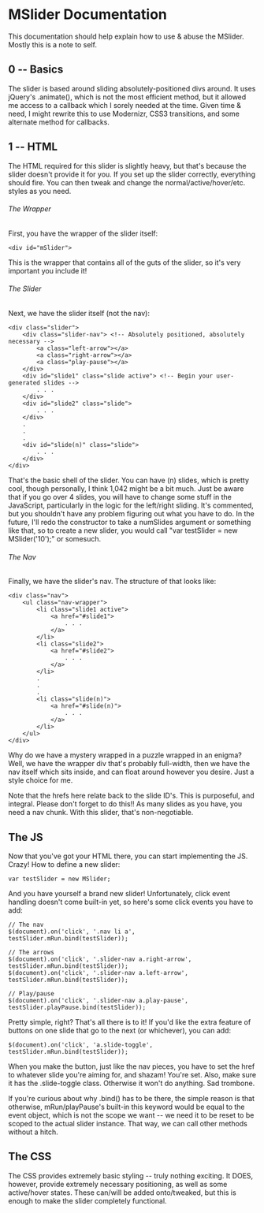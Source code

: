 # MSlider Documentation
This documentation should help explain how to use & abuse the MSlider. Mostly this is a note to self.

## 0 -- Basics
The slider is based around sliding absolutely-positioned divs around. It uses jQuery's .animate(), which is not the most efficient method, but it allowed me access to a callback which I sorely needed at the time. Given time & need, I might rewrite this to use Modernizr, CSS3 transitions, and some alternate method for callbacks.

## 1 -- HTML
The HTML required for this slider is slightly heavy, but that's because the slider doesn't provide it for you. If you set up the slider correctly, everything should fire. You can then tweak and change the normal/active/hover/etc. styles as you need.

###### The Wrapper
First, you have the wrapper of the slider itself:

    <div id="mSlider">

This is the wrapper that contains all of the guts of the slider, so it's very important you include it!

###### The Slider
Next, we have the slider itself (not the nav):

    <div class="slider">
        <div class="slider-nav"> <!-- Absolutely positioned, absolutely necessary -->
            <a class="left-arrow"></a>
            <a class="right-arrow"></a>
            <a class="play-pause"></a>
        </div>
        <div id="slide1" class="slide active"> <!-- Begin your user-generated slides -->
            . . .
        </div>
        <div id="slide2" class="slide">
            . . .
        </div>
        .
        .
        .
        <div id="slide(n)" class="slide">
            . . .
        </div>
    </div>

That's the basic shell of the slider. You can have (n) slides, which is pretty cool, though personally, I think 1,042 might be a bit much. Just be aware that if you go over 4 slides, you will have to change some stuff in the JavaScript, particularly in the logic for the left/right sliding. It's commented, but you shouldn't have any problem figuring out what you have to do. In the future, I'll redo the constructor to take a numSlides argument or something like that, so to create a new slider, you would call "var testSlider = new MSlider('10');" or somesuch.

###### The Nav
Finally, we have the slider's nav. The structure of that looks like:

    <div class="nav">
        <ul class="nav-wrapper">
            <li class="slide1 active">
                <a href="#slide1">
                    . . .
                </a>
            </li>
            <li class="slide2">
                <a href="#slide2">
                    . . .
                </a>
            </li>
            .
            .
            .
            <li class="slide(n)">
                <a href="#slide(n)">
                    . . .
                </a>
            </li>
        </ul>
    </div>

Why do we have a mystery wrapped in a puzzle wrapped in an enigma? Well, we have the wrapper div that's probably full-width, then we have the nav itself which sits inside, and can float around however you desire. Just a style choice for me.

Note that the hrefs here relate back to the slide ID's. This is purposeful, and integral. Please don't forget to do this!! As many slides as you have, you need a nav chunk. With this slider, that's non-negotiable.

## The JS
Now that you've got your HTML there, you can start implementing the JS. Crazy! How to define a new slider:

    var testSlider = new MSlider;

And you have yourself a brand new slider! Unfortunately, click event handling doesn't come built-in yet, so here's some click events you have to add:

    // The nav
    $(document).on('click', '.nav li a', testSlider.mRun.bind(testSlider));

    // The arrows
    $(document).on('click', '.slider-nav a.right-arrow', testSlider.mRun.bind(testSlider));
    $(document).on('click', '.slider-nav a.left-arrow', testSlider.mRun.bind(testSlider));

    // Play/pause
    $(document).on('click', '.slider-nav a.play-pause', testSlider.playPause.bind(testSlider));

Pretty simple, right? That's all there is to it! If you'd like the extra feature of buttons on one slide that go to the next (or whichever), you can add:

    $(document).on('click', 'a.slide-toggle', testSlider.mRun.bind(testSlider));

When you make the button, just like the nav pieces, you have to set the href to whatever slide you're aiming for, and shazam! You're set. Also, make sure it has the .slide-toggle class. Otherwise it won't do anything. Sad trombone.

If you're curious about why .bind() has to be there, the simple reason is that otherwise, mRun/playPause's built-in this keyword would be equal to the event object, which is not the scope we want -- we need it to be reset to be scoped to the actual slider instance. That way, we can call other methods without a hitch.

## The CSS
The CSS provides extremely basic styling -- truly nothing exciting. It DOES, however, provide extremely necessary positioning, as well as some active/hover states. These can/will be added onto/tweaked, but this is enough to make the slider completely functional.
